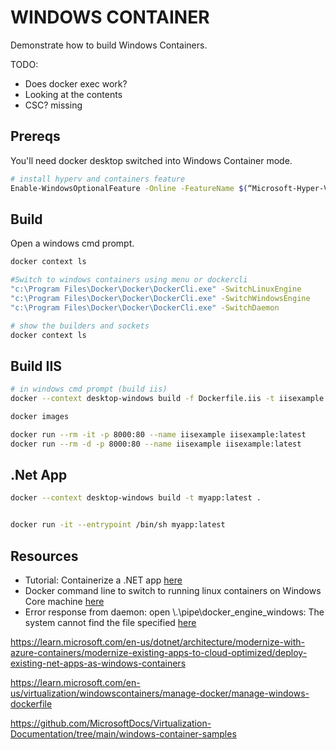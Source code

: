 # WINDOWS CONTAINER

Demonstrate how to build Windows Containers.  

TODO:

* Does docker exec work?
* Looking at the contents
* CSC? missing

## Prereqs

You'll need docker desktop switched into Windows Container mode.  

```sh
# install hyperv and containers feature
Enable-WindowsOptionalFeature -Online -FeatureName $(“Microsoft-Hyper-V”, “Containers”) -All

```

## Build

Open a windows cmd prompt.  

```sh
docker context ls

#Switch to windows containers using menu or dockercli
"c:\Program Files\Docker\Docker\DockerCli.exe" -SwitchLinuxEngine
"c:\Program Files\Docker\Docker\DockerCli.exe" -SwitchWindowsEngine
"c:\Program Files\Docker\Docker\DockerCli.exe" -SwitchDaemon

# show the builders and sockets
docker context ls
```

## Build IIS

```sh
# in windows cmd prompt (build iis)
docker --context desktop-windows build -f Dockerfile.iis -t iisexample:latest .

docker images

docker run --rm -it -p 8000:80 --name iisexample iisexample:latest 
docker run --rm -d -p 8000:80 --name iisexample iisexample:latest 

```

## .Net App

```sh
docker --context desktop-windows build -t myapp:latest .


docker run -it --entrypoint /bin/sh myapp:latest 

```

## Resources

* Tutorial: Containerize a .NET app [here](https://learn.microsoft.com/en-us/dotnet/core/docker/build-container?tabs=windows)
* Docker command line to switch to running linux containers on Windows Core machine [here](https://stackoverflow.com/questions/57081352/docker-command-line-to-switch-to-running-linux-containers-on-windows-core-machin) 
* Error response from daemon: open \\.\pipe\docker_engine_windows: The system cannot find the file specified [here](https://forums.docker.com/t/error-response-from-daemon-open-pipe-docker-engine-windows-the-system-cannot-find-the-file-specified/131750/2)


https://learn.microsoft.com/en-us/dotnet/architecture/modernize-with-azure-containers/modernize-existing-apps-to-cloud-optimized/deploy-existing-net-apps-as-windows-containers

https://learn.microsoft.com/en-us/virtualization/windowscontainers/manage-docker/manage-windows-dockerfile

https://github.com/MicrosoftDocs/Virtualization-Documentation/tree/main/windows-container-samples